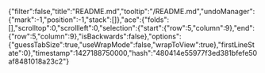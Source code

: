 {"filter":false,"title":"README.md","tooltip":"/README.md","undoManager":{"mark":-1,"position":-1,"stack":[]},"ace":{"folds":[],"scrolltop":0,"scrollleft":0,"selection":{"start":{"row":5,"column":9},"end":{"row":5,"column":9},"isBackwards":false},"options":{"guessTabSize":true,"useWrapMode":false,"wrapToView":true},"firstLineState":0},"timestamp":1427188750000,"hash":"480414e55977f3ed381bfefe50af8481018a23c2"}